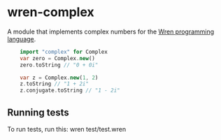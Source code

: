# wren-complex
A module that implements complex numbers for the [Wren programming language](https://munificent.github.io/wren/).

```dart
    import "complex" for Complex
    var zero = Complex.new()
    zero.toString // "0 + 0i"

    var z = Complex.new(1, 2)
    z.toString // "1 + 2i"
    z.conjugate.toString // "1 - 2i"
```

## Running tests
To run tests, run this:
    wren test/test.wren